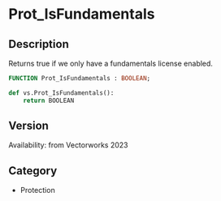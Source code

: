 # Prot_IsFundamentals

## Description
Returns true if we only have a fundamentals license enabled.

```pascal
FUNCTION Prot_IsFundamentals : BOOLEAN;
```

```python
def vs.Prot_IsFundamentals():
    return BOOLEAN
```

## Version
Availability: from Vectorworks 2023

## Category
* Protection

